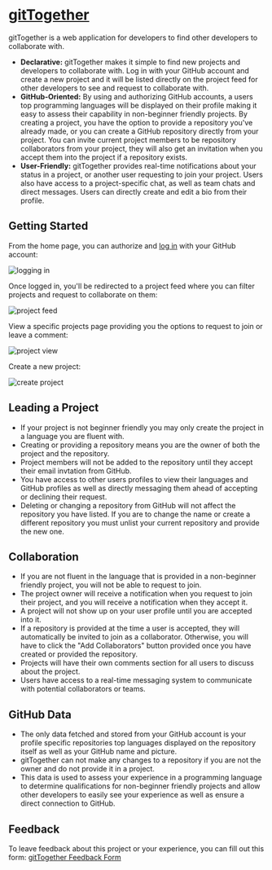 # [gitTogether](https://gittogether-fsa.herokuapp.com/)

gitTogether is a web application for developers to find other developers to collaborate with.

* **Declarative:** gitTogether makes it simple to find new projects and developers to collaborate with. Log in with your GitHub account and create a new project and it will be listed directly on the project feed for other developers to see and request to collaborate with.
* **GitHub-Oriented:** By using and authorizing GitHub accounts, a users top programming languages will be displayed on their profile making it easy to assess their capability in non-beginner friendly projects. By creating a project, you have the option to provide a repository you've already made, or you can create a GitHub repository directly from your project. You can invite current project members to be repository collaborators from your project, they will also get an invitation when you accept them into the project if a repository exists.
* **User-Friendly:** gitTogether provides real-time notifications about your status in a project, or another user requesting to join your project. Users also have access to a project-specific chat, as well as team chats and direct messages. Users can directly create and edit a bio from their profile. 


## Getting Started

From the home page, you can authorize and [log in](https://gittogether-fsa.herokuapp.com/login) with your GitHub account:

![logging in](https://user-images.githubusercontent.com/86242483/161310151-6ccdbc0e-8d64-4a6e-a5c2-d7a46195ee26.png)


Once logged in, you'll be redirected to a project feed where you can filter projects and request to collaborate on them:

![project feed](https://user-images.githubusercontent.com/86242483/161310225-ec907131-ddd9-46b0-a753-0a0cbdedf0cc.png)


View a specific projects page providing you the options to request to join or leave a comment:

![project view](https://user-images.githubusercontent.com/86242483/161312067-3c1ecaff-c073-456c-be1d-baa6cd2067f9.png)

Create a new project:

![create project](https://user-images.githubusercontent.com/86242483/161321059-7647842f-39c6-4b12-8947-c4722eab7f56.png)

## Leading a Project

* If your project is not beginner friendly you may only create the project in a language you are fluent with.
* Creating or providing a repository means you are the owner of both the project and the repository.
* Project members will not be added to the repository until they accept their email invtation from GitHub.
* You have access to other users profiles to view their languages and GitHub profiles as well as directly messaging them ahead of accepting or declining their request.
* Deleting or changing a repository from GitHub will not affect the repository you have listed. If you are to change the name or create a different repository you must unlist your current repository and provide the new one.

## Collaboration

* If you are not fluent in the language that is provided in a non-beginner friendly project, you will not be able to request to join.
* The project owner will receive a notification when you request to join their project, and you will receive a notification when they accept it.
* A project will not show up on your user profile until you are accepted into it.
* If a repository is provided at the time a user is accepted, they will automatically be invited to join as a collaborator. Otherwise, you will have to click the "Add Collaborators" button provided once you have created or provided the repository.
* Projects will have their own comments section for all users to discuss about the project.
* Users have access to a real-time messaging system to communicate with potential collaborators or teams.

## GitHub Data

* The only data fetched and stored from your GitHub account is your profile specific repositories top languages displayed on the repository itself as well as your GitHub name and picture.
* gitTogether can not make any changes to a repository if you are not the owner and do not provide it in a project. 
* This data is used to assess your experience in a programming language to determine qualifications for non-beginner friendly projects and allow other developers to easily see your experience as well as ensure a direct connection to GitHub.

## Feedback

To leave feedback about this project or your experience, you can fill out this form: [gitTogether Feedback Form](https://forms.gle/7LTPzNgyff6gVi2T8)

